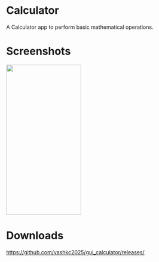 # Calculator

A Calculator app to perform basic mathematical operations.

# Screenshots
<img src="hhttps://user-images.githubusercontent.com/43927153/189501782-81fc7fca-132f-4756-934e-94e4798f0c4b.jpg" width="200" height="400" />

# Downloads

https://github.com/yashkc2025/gui_calculator/releases/
